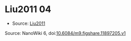 <a name="material" />

# Liu2011 04
<script type="application/ld+json">
  {
    "@context": "https://schema.org/",
    "@type": "ChemicalSubstance",
    "@id": "https://egonw.github.io/nanowiki/nanowiki85.html#material",
    "http://purl.org/dc/terms/conformsTo":
      {
        "@type": "CreativeWork",
        "@id": "https://bioschemas.org/profiles/ChemicalSubstance/0.4-RELEASE/"
      },
    "identfier": "85",
    "name": "Liu2011 04",
    "url": "https://egonw.github.io/nanowiki/nanowiki85.html#material",
    "sameAs": "http://127.0.0.1/mediawiki/index.php/Special:URIResolver/Liu2011_04"
  }
</script>


* Source: [Liu2011](Liu2011.md)


Source: NanoWiki 6, doi:[10.6084/m9.figshare.11897205.v1](https://doi.org/10.6084/m9.figshare.11897205.v1)
